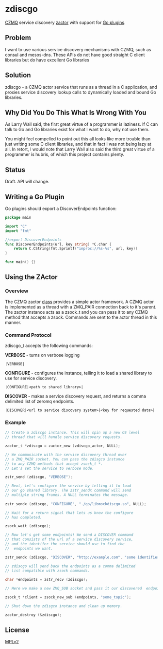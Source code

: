 # zdiscgo
[CZMQ](http://github.com/zeromq/czmq) service discovery [zactor](http://czmq.zeromq.org/czmq4-0:zactor) with support for [Go plugins](https://medium.com/learning-the-go-programming-language/calling-go-functions-from-other-languages-4c7d8bcc69bf#.hguiewq19).

## Problem
I want to use various service discovery mechanisms with CZMQ, such as consul and mesos-dns. These APIs do not have good straight C client libraries but do have excellent Go libraries

## Solution
zdiscgo - a CZMQ actor service that runs as a thread in a C application, and proxies service discovery lookup calls to dynamically loaded and bound Go libraries.

## Why Did You Do This What Is Wrong With You
As Larry Wall said, the first great virtue of a programmer is laziness. If C can talk to Go and Go libraries exist for what I want to do, why not use them.

You might feel compelled to point out this all looks like more trouble than just writing some C client libraries, and that
in fact I was not being lazy at all. In retort, I would note that Larry Wall also said the third great virtue of a programmer
is hubris, of which this project contains plenty.

## Status
Draft. API will change.

## Writing a Go Plugin

Go plugins should export a DiscoverEndpoints function:

```go
package main

import "C"
import "fmt"

//export DiscoverEndpoints
func DiscoverEndpoints(url, key string) *C.char {
	return C.CString(fmt.Sprintf("inproc://%s-%s", url, key))
}

func main() {}
```

## Using the ZActor
### Overview
The CZMQ zactor [class](http://czmq.zeromq.org/czmq4-0:zactor) provides a simple actor framework. 
A CZMQ actor is implemented as a thread with a ZMQ_PAIR connection back to it's parent.
The zactor instance acts as a zsock_t and you can pass it to any CZMQ method that accepts
a zsock. Commands are sent to the actor thread in this manner.

### Command Protocol
zdiscgo_t accepts the following commands:

**VERBOSE** - turns on verbose logging
```
|VERBOSE|
```

**CONFIGURE** - configures the instance, telling it to load a shared library
to use for service discovery.
```
|CONFIGURE|<path to shared library>|
```

**DISCOVER** - makes a service discovery request, and returns
a comma delimited list of zeromq endpoints.

```
|DISCOVER|<url to service discovery system>|<key for requested data>|
```

### Example
```c
// Create a zdiscgo instance. This will spin up a new OS level
// thread that will handle service discovery requests.

zactor_t *zdiscgo = zactor_new (zdiscgo_actor, NULL);

// We communicate with the service discovery thread over
// a ZMQ_PAIR socket. You can pass the zdisgco instance
// to any CZMQ methods that accept zsock_t *. 
// Let's set the service to verbose mode.

zstr_send (zdiscgo, "VERBOSE");

// Next, let's configure the service by telling it to load 
// our go shared library. The zstr_sendx command will send
// multiple string frames. A NULL terminates the message.
    
zstr_sendx (zdiscgo, "CONFIGURE", "./go/libmockdiscgo.so", NULL);

// Wait for a return signal that lets us know the configure
// has completed.

zsock_wait (zdiscgo);

// Now let's get some endpoints! We send a DISCOVER command
// that consists of the url of a service discovery service,
// and the identifer the service should use to find the 
//  endpoints we want.

zstr_sendx (zdiscgo, "DISCOVER", "http://example.com", "some identifier", NULL);

// zdiscgo will send back the endpoints as a comma delimited
// list compatible with zsock commands.
   
char *endpoints = zstr_recv (zdiscgo);

// Here we make a new ZMQ_SUB socket and pass it our discovered  endpoints.

zsock_t *client = zsock_new_sub (endpoints, "some_topic");

// Shut down the zdisgco instance and clean up memory.

zactor_destroy (&zdiscgo);

```

## License
[MPLv2](https://github.com/taotetek/zdiscgo)
